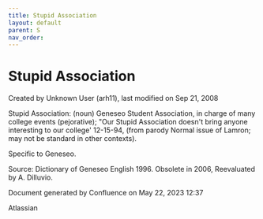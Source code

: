 ```yaml
---
title: Stupid Association
layout: default
parent: S
nav_order:
---
```


# Stupid Association

Created by  Unknown User (arh11), last modified on Sep 21, 2008

Stupid Association: (noun) Geneseo Student Association, in charge of many college events (pejorative); &quot;Our Stupid Association doesn't bring anyone interesting to our college' 12-15-94, (from parody Normal issue of Lamron; may not be standard in other contexts). 

Specific to Geneseo. 

Source: Dictionary of Geneseo English 1996. Obsolete in 2006, Reevaluated by A. Dilluvio.

Document generated by Confluence on May 22, 2023 12:37

Atlassian
